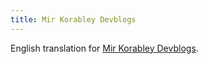 ```yaml
---
title: Mir Korabley Devblogs
---
```


English translation for [Mir Korabley Devblogs](https://blog.korabli.su/).